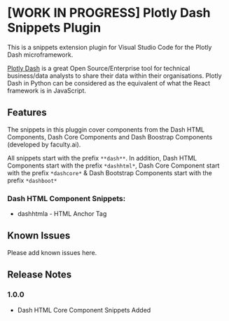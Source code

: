 # [**WORK IN PROGRESS**] Plotly Dash Snippets Plugin 

This is a snippets extension plugin for Visual Studio Code for the Plotly Dash microframework.

[Plotly Dash](https://plotly.com/dash/) is a great Open Source/Enterprise tool for technical business/data analysts to share their data within their organisations. Plotly Dash in Python can be considered as the equivalent of what the React framework is in JavaScript.

## Features

The snippets in this pluggin cover components from the Dash HTML Components, Dash Core Components and Dash Boostrap Components (developed by faculty.ai).

All snippets start with the prefix `**dash**`. 
In addition, Dash HTML Components start with the prefix `*dashhtml*`, Dash Core Component start with the prefix `*dashcore*` & Dash Bootstrap Components start with the prefix `*dashboot*`
<!-- \!\[feature X\]\(images/feature-x.png\) -->

### Dash HTML Component Snippets:

- dashhtmla - HTML Anchor Tag

## Known Issues
Please add known issues here. 

## Release Notes

### 1.0.0
- Dash HTML Core Component Snippets Added
